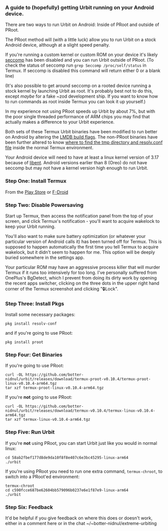### A guide to (hopefully) getting Urbit running on your Android device.

There are two ways to run Urbit on Android: Inside of PRoot and outside of PRoot.

The PRoot method will (with a little luck) allow you to run Urbit on a stock Android device, although at a slight speed penalty.

If you're running a custom kernel or custom ROM on your device it's likely [seccomp](https://en.wikipedia.org/wiki/Seccomp) has been disabled and you can run Urbit outside of PRoot. (To check the status of seccomp run `grep Seccomp /proc/self/status` in Termux. If seccomp is disabled this command will return either 0 or a blank line)

(It's also possible to get around seccomp on a rooted device running a stock kernel by launching Urbit as root. It's probably best not to do this, except *maybe* for a fake ~zod development ship. If you want to know how to run commands as root inside Termux you can look it up yourself.)

In my experience not using PRoot speeds up Urbit by about 7%, but with the poor single threaded performance of ARM chips you may find that actually makes a difference to your Urbit experience.

Both sets of these Termux Urbit binaries have been modified to run better on Android by altering the [LMDB build flags](https://github.com/botter-nidnul/urbit/commit/58ab2fbef177d8de9da10f8f8e407c6e3bc45295). The non-PRoot binaries have been further altered to know [where to find the tmp directory and resolv.conf file](https://github.com/botter-nidnul/urbit/commit/8ff6bc672d3975bb9ab1b1c2ec785d8273f81b75) inside the normal Termux environment.

Your Android device will need to have at least a linux kernel version of 3.17 because of [libent](https://github.com/urbit/libent). Android versions earlier than 8 (Oreo) do not have seccomp but may not have a kernel version high enough to run Urbit.

### Step One: Install Termux

From the [Play Store](https://play.google.com/store/apps/details?id=com.termux) or 
[F-Droid](https://f-droid.org/repository/browse/?fdid=com.termux)

### Step Two: Disable Powersaving

Start up Termux, then access the notification panel from the top of your screen, and click Termux's notification - you'll want to acquire wakelock to keep your Urbit running.

You'll also want to make sure battery optimization (or whatever your particular version of Android calls it) has been turned off for Termux. This is supposed to happen automatically the first time you tell Termux to acquire wakelock, but it didn't seem to happen for me. This option will be deeply buried somewhere in the settings app.

Your particular ROM may have an aggressive process killer that will murder Termux if it runs too intensively for too long. I've personally suffered from OnePlus's BgDetect, which I prevent from doing its dirty work by opening the recent apps switcher, clicking on the three dots in the upper right hand corner of the Termux screenshot and clicking "🔒Lock".

### Step Three: Install Pkgs

Install some necessary packages:

`pkg install resolv-conf`

and if you're going to use PRoot:

`pkg install proot`

### Step Four: Get Binaries

If you're going to use PRoot:

```
curl -OL https://github.com/botter-nidnul/urbit/releases/download/termux-proot-v0.10.4/termux-proot-linux-v0.10.4-arm64.tgz
tar xzf termux-proot-linux-v0.10.4-arm64.tgz
```

If you're **not** going to use PRoot:

```
curl -OL https://github.com/botter-nidnul/urbit/releases/download/termux-v0.10.4/termux-linux-v0.10.4-arm64.tgz
tar xzf termux-linux-v0.10.4-arm64.tgz
```

### Step Five: Run Urbit

If you're **not** using PRoot, you can start Urbit just like you would in normal linux:

```
cd 58ab2fbef177d8de9da10f8f8e407c6e3bc45295-linux-arm64
./urbit
```

If you're using PRoot you need to run one extra command, `termux-chroot`, to switch into a PRoot'ed environment:

```
termux-chroot
cd c590fcce687be62604bb579096b0237e6e1f87e9-linux-arm64
./urbit
```

### Step Six: Feedback

It'd be helpful if you give feedback on where this does or doesn't work, either in a comment here or in the chat ~/~botter-nidnul/extreme-urbiting
